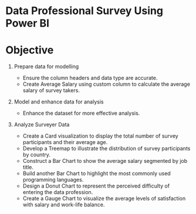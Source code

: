# Data Professional Survey Using Power BI

# Objective

1. Prepare data for modelling

      * Ensure the column headers and data type are accurate.
      * Create Average Salary using custom column to calculate the average salary of survey takers.
   
2. Model and enhance data for analysis

     * Enhance the dataset for more effective analysis.

3. Analyze Surveyer Data

     * Create a Card visualization to display the total number of survey participants and their average age.
     * Develop a Treemap to illustrate the distribution of survey participants by country.
     * Construct a Bar Chart to show the average salary segmented by job title.
     * Build another Bar Chart to highlight the most commonly used programming languages.
     * Design a Donut Chart to represent the perceived difficulty of entering the data profession.
     * Create a Gauge Chart to visualize the average levels of satisfaction with salary and work-life balance.
       
  
